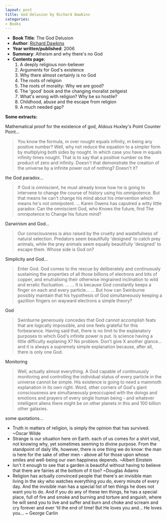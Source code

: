 ```yaml
---
layout: post
title: God Delusion by Richard Dawkins
categories:
- Books
---
```


- **Book Title**: The God Delusion
- **Author**: [Richard Dawkins ](http://richarddawkins.net/)
- **Year written/published**: 2006
- **Summary**: Atheism and why there's no God
- **Contents page**:
  1. A deeply religious non-believer
  2. Arguments for God's existence
  3. Why there almost certainly is no God
  4. The roots of religion
  5. The roots of morality: Why we are good?
  6. The 'good' book and the changing moralist zeitgeist
  7. What's wrong with religion? Why be so hostile?
  8. Childhood, abuse and the escape from religion
  9. A much needed gap?

**Some extracts:**

Mathematical proof for the existence of god, Aldous Huxley's Point Counter Point...

> You know the formula, m over nought equals infinity, m being any positive number? Well, why not reduce the equation to a simpler form by multiplying both sides by nought. In which case you have m equals infinity times nought. That is to say that a positive number os the product of zero and infinity. Doesn't that demonstrate the creation of the universe by a infinite power out of nothing? Doesn't it?

the God paradox...

> If God is omniscient, he must already know how he is going to intervene to change the course of history using his omnipotence. But that means he can't change his mind about his intervention which means he's not omnipotent. ... Karen Owens has caputred a witty little paradox: Can the omniscient God, who Knows the future, find The omnipotence to Change his future mind?

Darwinism and God...

> Our consciousness is also raised by the cruelty and wastefulness of natural selection. Predators seem beautifully 'designed' to catch prey animals, while the prey animals seem equally beautifully 'designed' to escape them. Whose side is God on?

Simplicity and God...

> Enter God. God comes to the rescue by deliberately and continuously sustaining the properties of all those billions of electrons and bits of copper, and enutralising their otherwise imgrained inclination to wild and erratic fluctuation. ... ... It is because God constantly keeps a finger on each and every particle... ... But how can Swinburne possibly maintain that his hypothesis of God simultaneously keeping a gazillion fingers on wayward electrons a simple theory?

God

> Swinburne generously concedes that God cannot accomplish feats that are logically impossible, and one feels grateful for this forbearance. Having said that, there is no limit to the explanatory purposes to which God's infinite power is put. Is science having a little difficulty explaning X? No problem. Don't give X another glance... and it is always a supremely simple explanation because, after all, there is only one God.

Monitoring

> Well, actually almost everything. A God capable of continuously monitoring and controlling the individual status of every particle in the universe cannot be simple. His existence is going to need a mammoth explanation in its own right. Word, other corners of God's giant consciousness are simultaneously preoccupied with the doings and emotions and prayers of every single human being - and whatever intelligent aliens there might be on other planets in this and 100 billion other galaxies.

some quotations...

- Truth in matters of religion, is simply the opinion that has survived. ~Oscar Wilde
- Strange is our situation here on Earth. each of us comes for a shirt visit, not knowing why, yet sometimes seeming to divine purpose. From the standpoint of daily life, however, there is one thing we do know: the man is here for the sake of other men - above all for those upon whose smiles and well-being our own happiness depends. ~Albert Einstein
- Isn't it enough to see that a garden is beautiful without having to believe that there are fairies at the bottom of it too? ~Douglas Adams
- Religion has actually convinced people that there's an invisible man living in the sky who watches everything you do, every minute of every day. And the invisible man has a special list of ten things he does not want you to do. And if you do any of these ten things, he has a special place, full of fire and smoke and burning and torture and anguish, where he will send you to live and suffer and burn and choke and scream and cry forever and ever 'til the end of time! But He loves you and... He loves you... ~ George Carlin
